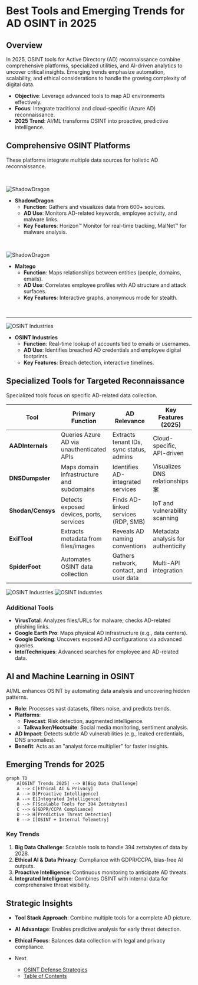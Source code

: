 # Best Tools and Emerging Trends for AD OSINT in 2025

## Overview
In 2025, OSINT tools for Active Directory (AD) reconnaissance combine comprehensive platforms, specialized utilities, and AI-driven analytics to uncover critical insights. Emerging trends emphasize automation, scalability, and ethical considerations to handle the growing complexity of digital data.

- **Objective**: Leverage advanced tools to map AD environments effectively.
- **Focus**: Integrate traditional and cloud-specific (Azure AD) reconnaissance.
- **2025 Trend**: AI/ML transforms OSINT into proactive, predictive intelligence.

## Comprehensive OSINT Platforms
These platforms integrate multiple data sources for holistic AD reconnaissance.

&nbsp;
&nbsp;
&nbsp;


![ShadowDragon](../assets/shadowdragon.png)

- **ShadowDragon**
  - **Function**: Gathers and visualizes data from 600+ sources.
  - **AD Use**: Monitors AD-related keywords, employee activity, and malware links.
  - **Key Features**: Horizon™ Monitor for real-time tracking, MalNet™ for malware analysis.
 

&nbsp;
&nbsp;
&nbsp;

![ShadowDragon](../assets/maltego.png)


- **Maltego**
  - **Function**: Maps relationships between entities (people, domains, emails).
  - **AD Use**: Correlates employee profiles with AD structure and attack surfaces.
  - **Key Features**: Interactive graphs, anonymous mode for stealth.
 

 &nbsp;
 &nbsp;
 &nbsp;

 
---
![OSINT Industries](../assets/osint-industries.png)

- **OSINT Industries**
  - **Function**: Real-time lookup of accounts tied to emails or usernames.
  - **AD Use**: Identifies breached AD credentials and employee digital footprints.
  - **Key Features**: Breach detection, interactive timelines.

## Specialized Tools for Targeted Reconnaissance
Specialized tools focus on specific AD-related data collection.

| Tool              | Primary Function                          | AD Relevance                            | Key Features (2025)                |
|-------------------|-------------------------------------------|----------------------------------------|------------------------------------|
| **AADInternals**  | Queries Azure AD via unauthenticated APIs | Extracts tenant IDs, sync status, admins | Cloud-specific, API-driven         |
| **DNSDumpster**   | Maps domain infrastructure and subdomains | Identifies AD-integrated services       | Visualizes DNS relationships      案 |
| **Shodan/Censys** | Detects exposed devices, ports, services  | Finds AD-linked services (RDP, SMB)     | IoT and vulnerability scanning     |
| **ExifTool**      | Extracts metadata from files/images       | Reveals AD naming conventions           | Metadata analysis for authenticity |
| **SpiderFoot**    | Automates OSINT data collection           | Gathers network, contact, and user data | Multi-API integration              |

![OSINT Industries](../assets/aadinternals.png)
![OSINT Industries](../assets/exiftool.png)



### Additional Tools
- **VirusTotal**: Analyzes files/URLs for malware; checks AD-related phishing links.
- **Google Earth Pro**: Maps physical AD infrastructure (e.g., data centers).
- **Google Dorking**: Uncovers exposed AD configurations via advanced queries.
- **IntelTechniques**: Advanced searches for employee and AD-related data.

## AI and Machine Learning in OSINT
AI/ML enhances OSINT by automating data analysis and uncovering hidden patterns.

- **Role**: Processes vast datasets, filters noise, and predicts trends.
- **Platforms**:
  - **Fivecast**: Risk detection, augmented intelligence.
  - **Talkwalker/Hootsuite**: Social media monitoring, sentiment analysis.
- **AD Impact**: Detects subtle AD vulnerabilities (e.g., leaked credentials, DNS anomalies).
- **Benefit**: Acts as an "analyst force multiplier" for faster insights.

## Emerging Trends for 2025
```mermaid
graph TD
    A[OSINT Trends 2025] --> B[Big Data Challenge]
    A --> C[Ethical AI & Privacy]
    A --> D[Proactive Intelligence]
    A --> E[Integrated Intelligence]
    B --> F[Scalable Tools for 394 Zettabytes]
    C --> G[GDPR/CCPA Compliance]
    D --> H[Predictive Threat Detection]
    E --> I[OSINT + Internal Telemetry]
```

### Key Trends
1. **Big Data Challenge**: Scalable tools to handle 394 zettabytes of data by 2028.
2. **Ethical AI & Data Privacy**: Compliance with GDPR/CCPA, bias-free AI outputs.
3. **Proactive Intelligence**: Continuous monitoring to anticipate AD threats.
4. **Integrated Intelligence**: Combines OSINT with internal data for comprehensive threat visibility.

## Strategic Insights
- **Tool Stack Approach**: Combine multiple tools for a complete AD picture.
- **AI Advantage**: Enables predictive analysis for early threat detection.
- **Ethical Focus**: Balances data collection with legal and privacy compliance.

- Next
    - [OSINT Defense Strategies](../content/osint.defense.md)
    - [Table of Contents](../README.md)
   